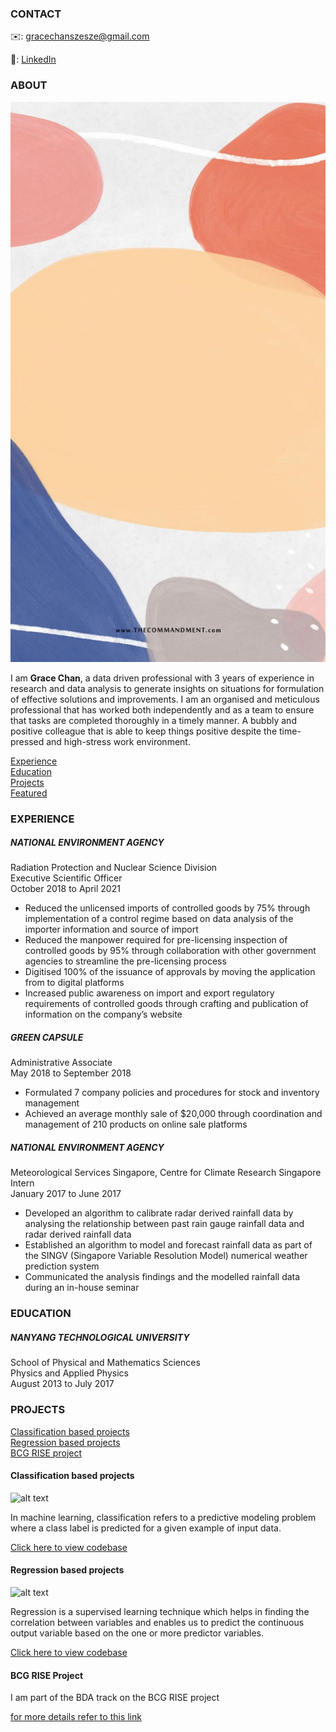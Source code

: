 <!-- CONTACT Section Starts -->
### CONTACT

<!-- Add your details -->
✉️: gracechanszesze@gmail.com <br>
<!-- &nbsp;&nbsp; 📲 +65 9656 2528 -->
<!-- &nbsp;&nbsp;&nbsp;&nbsp;&nbsp; --> 
🔗: [LinkedIn](https://www.linkedin.com/in/grace-chan-88a041130/) 
<!-- &nbsp;&nbsp;&nbsp;&nbsp;&nbsp; [Website](https://datasciencestunt.com/) -->
<!-- CONTACT Section Ends -->

<!-- ABOUT Section Starts -->
### ABOUT
<!-- Add link to your picture -->

![alt text](https://github.com/gracesze/grace-chan/blob/main/images/85EDB255-3536-4083-8E86-503C39BFDD2E.jpeg?raw=true)

<!-- Add your details -->

I am __Grace Chan__, a data driven professional with 3 years of experience in research and data analysis to generate insights on situations for formulation of effective solutions and improvements. I am an organised and meticulous professional that has worked both independently and as a team to ensure that tasks are completed thoroughly in a timely manner. A bubbly and positive colleague that is able to keep things positive despite the time-pressed and high-stress work environment.

<!-- a seasoned data scientist with ~7 years of progressive experience in artificial intelligence. I have contributed as an AI product developer (R&D unit) and been AI consultant for top-notch clients in their AI journey. I am involved in comprehensive development, design & analysis of AI algorithms to build analytical solutions, while facilitating and leading data science teams. 

A data driven professional with 3 years of experience in research and data analysis to generate insights on situations for formulation of effective solutions and improvements.
An organised and meticulous professional that has worked both independently and as a team to ensure that tasks are completed thoroughly and in a timely manner.
A bubbly and positive colleague that is able to keep things positive despite the time-pressed and high-stress work environment.-->


<!-- Add link to the sections -->
[Experience](#experience) <br>
[Education](#education) <br>
[Projects](#projects) <br>
[Featured](#featured) <br> 

<!-- ABOUT Section Ends -->

<!-- EXPERIENCE Section Starts -->
### EXPERIENCE
<!-- Add your details -->
##### NATIONAL ENVIRONMENT AGENCY
Radiation Protection and Nuclear Science Division<br>
Executive Scientific Officer<br>
October 2018 to April 2021

- Reduced the unlicensed imports of controlled goods by 75% through implementation of a control regime based on data analysis of the importer information and source of import <br>
- Reduced the manpower required for pre-licensing inspection of controlled goods by 95% through collaboration with other government agencies to streamline the pre-licensing process <br>
- Digitised 100% of the issuance of approvals by moving the application from to digital platforms <br>
- Increased public awareness on import and export regulatory requirements of controlled goods through crafting and publication of information on the company’s website <br>

##### GREEN CAPSULE 
Administrative Associate<br>
May 2018 to September 2018

- Formulated 7 company policies and procedures for stock and inventory management <br>
- Achieved an average monthly sale of $20,000 through coordination and management of 210 products on online sale platforms

##### NATIONAL ENVIRONMENT AGENCY
Meteorological Services Singapore, Centre for Climate Research Singapore<br>
Intern<br>
January 2017 to June 2017

- Developed an algorithm to calibrate radar derived rainfall data by analysing the relationship between past rain gauge rainfall data and radar derived rainfall data <br>
- Established an algorithm to model and forecast rainfall data as part of the SINGV (Singapore Variable Resolution Model) numerical weather prediction system <br>
- Communicated the analysis findings and the modelled rainfall data during an in-house seminar


<!-- EXPERIENCE Section Ends -->

<!-- EDUCATION Section Starts -->
### EDUCATION
<!-- Add your details -->
##### NANYANG TECHNOLOGICAL UNIVERSITY
School of Physical and Mathematics Sciences <br>
Physics and Applied Physics <br>
August 2013 to July 2017

<!-- EDUCATION Section Ends -->

<!-- PROJECTS Section Starts -->
### PROJECTS
<!-- Add your details -->

[Classification based projects](#classification-based-projects) <br>
[Regression based projects](#regression-based-projects) <br>
[BCG RISE project](#bcg-rise-projects) <br>

<!-- Add your details -->

#### Classification based projects
![alt text](https://raw.githubusercontent.com/krvishwesh54/Kumar-Vishwesh/main/images/Classification.png)

In machine learning, classification refers to a predictive modeling problem where a class label is predicted for a given example of input data.

[Click here to view codebase](https://github.com/krvishwesh54/DataScience_DeepLearning_MachineLearning/tree/master/Classification)

#### Regression based projects
![alt text](https://raw.githubusercontent.com/krvishwesh54/Kumar-Vishwesh/main/images/Regression.jpg)

Regression is a supervised learning technique which helps in finding the correlation between variables and enables us to predict the continuous output variable based on the one or more predictor variables.

[Click here to view codebase](https://github.com/krvishwesh54/DataScience_DeepLearning_MachineLearning/tree/master/Regression)

#### BCG RISE Project

I am part of the BDA track on the BCG RISE project

[for more details refer to this link](https://bcg.com)

<!-- PROJECTS Section Ends -->

<!-- FEATURED Section Starts -->
<!-- ## FEATURED -->
<!-- Add your details -->
<!-- ##### Certifications
RISE by DigitalBCG Academy

##### Achievements
Star performer of the year at Accenture -->
<!-- FEATURED Section Ends -->
